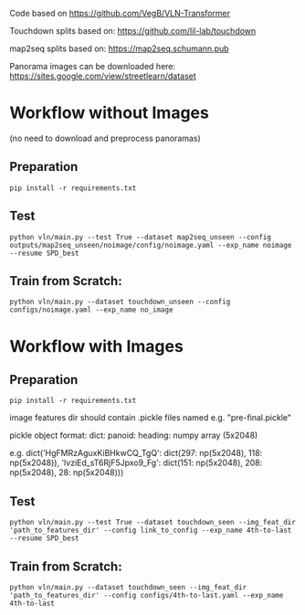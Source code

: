 Code based on https://github.com/VegB/VLN-Transformer

Touchdown splits based on: https://github.com/lil-lab/touchdown

map2seq splits based on: https://map2seq.schumann.pub

Panorama images can be downloaded here: https://sites.google.com/view/streetlearn/dataset




# Workflow without Images 
(no need to download and preprocess panoramas)

## Preparation
```
pip install -r requirements.txt
```

## Test
```
python vln/main.py --test True --dataset map2seq_unseen --config outputs/map2seq_unseen/noimage/config/noimage.yaml --exp_name noimage --resume SPD_best
```

## Train from Scratch:
```
python vln/main.py --dataset touchdown_unseen --config configs/noimage.yaml --exp_name no_image
```






#
#
# Workflow with Images

## Preparation
```
pip install -r requirements.txt
```

image features dir should contain .pickle files named e.g. "pre-final.pickle"

pickle object format: dict: panoid: heading: numpy array (5x2048)

e.g. dict('HgFMRzAguxKiBHkwCQ_TgQ': dict(297: np(5x2048), 118: np(5x2048)), 'lvziEd_sT6RjF5Jpxo9_Fg': dict(151: np(5x2048), 208: np(5x2048), 28: np(5x2048)))

## Test
```
python vln/main.py --test True --dataset touchdown_seen --img_feat_dir 'path_to_features_dir' --config link_to_config --exp_name 4th-to-last --resume SPD_best
```


## Train from Scratch:
```
python vln/main.py --dataset touchdown_seen --img_feat_dir 'path_to_features_dir' --config configs/4th-to-last.yaml --exp_name 4th-to-last
```